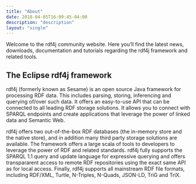 ```yaml
---
title: "About"
date: 2018-04-05T16:09:45-04:00
description: "description"
layout: "single"
---
```

Welcome to the rdf4j community website. Here you’ll find the latest news, downloads, documentation and tutorials regarding the rdf4j framework and related tools.

## The Eclipse rdf4j framework

rdf4j (formerly known as Sesame) is an open source Java framework for processing RDF data. This includes parsing, storing, inferencing and querying of/over such data. It offers an easy-to-use API that can be connected to all leading RDF storage solutions. It allows you to connect with SPARQL endpoints and create applications that leverage the power of linked data and Semantic Web.

rdf4j offers two out-of-the-box RDF databases (the in-memory store and the native store), and in addition many third party storage solutions are available. The framework offers a large scala of tools to developers to leverage the power of RDF and related standards. rdf4j fully supports the SPARQL 1.1 query and update language for expressive querying and offers transpararent access to remote RDF repositories using the exact same API as for local access. Finally, rdf4j supports all mainstream RDF file formats, including RDF/XML, Turtle, N-Triples,  N-Quads, JSON-LD, TriG and TriX.
